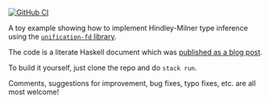 [![GitHub CI](https://github.com/byorgey/hm-unification-fd/actions/workflows/haskell-ci.yml/badge.svg)](https://github.com/byorgey/hm-unification-fd/actions)

A toy example showing how to implement Hindley-Milner type inference
using the [`unification-fd`
library](https://hackage.haskell.org/package/unification%2Dfd).

The code is a literate Haskell document which was [published as a blog
post](https://byorgey.wordpress.com/2021/09/08/implementing-hindley-milner-with-the-unification-fd-library/).

To build it yourself, just clone the repo and do `stack run`.

Comments, suggestions for improvement, bug fixes, typo fixes, etc. are
all most welcome!
